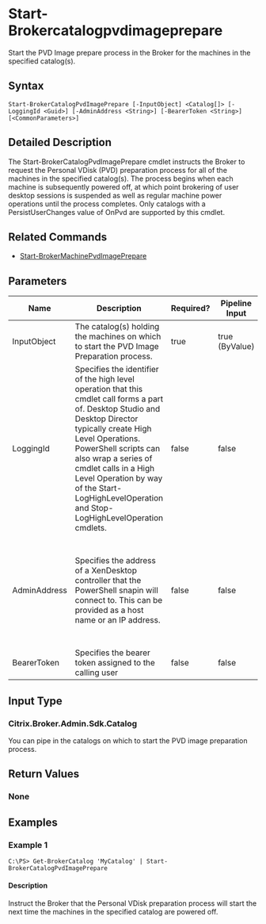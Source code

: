 ﻿
# Start-Brokercatalogpvdimageprepare
Start the PVD Image prepare process in the Broker for the machines in the specified catalog(s).
## Syntax
```
Start-BrokerCatalogPvdImagePrepare [-InputObject] <Catalog[]> [-LoggingId <Guid>] [-AdminAddress <String>] [-BearerToken <String>] [<CommonParameters>]
```
## Detailed Description
The Start-BrokerCatalogPvdImagePrepare cmdlet instructs the Broker to request the Personal VDisk (PVD) preparation process for all of the machines in the specified catalog(s). The process begins when each machine is subsequently powered off, at which point brokering of user desktop sessions is suspended as well as regular machine power operations until the process completes. Only catalogs with a PersistUserChanges value of OnPvd are supported by this cmdlet.


## Related Commands

* [Start-BrokerMachinePvdImagePrepare](../Start-BrokerMachinePvdImagePrepare/)
## Parameters
| Name   | Description | Required? | Pipeline Input | Default Value |
| --- | --- | --- | --- | --- |
| InputObject | The catalog(s) holding the machines on which to start the PVD Image Preparation process. | true | true (ByValue) |  |
| LoggingId | Specifies the identifier of the high level operation that this cmdlet call forms a part of. Desktop Studio and Desktop Director typically create High Level Operations. PowerShell scripts can also wrap a series of cmdlet calls in a High Level Operation by way of the Start-LogHighLevelOperation and Stop-LogHighLevelOperation cmdlets. | false | false |  |
| AdminAddress | Specifies the address of a XenDesktop controller that the PowerShell snapin will connect to. This can be provided as a host name or an IP address. | false | false | Localhost. Once a value is provided by any cmdlet, this value will become the default. |
| BearerToken | Specifies the bearer token assigned to the calling user | false | false |  |

## Input Type

### Citrix.Broker.Admin.Sdk.Catalog
You can pipe in the catalogs on which to start the PVD image preparation process.
## Return Values

### None

## Examples

### Example 1
```
C:\PS> Get-BrokerCatalog 'MyCatalog' | Start-BrokerCatalogPvdImagePrepare
```
#### Description
Instruct the Broker that the Personal VDisk preparation process will start the next time the machines in the specified catalog are powered off.

